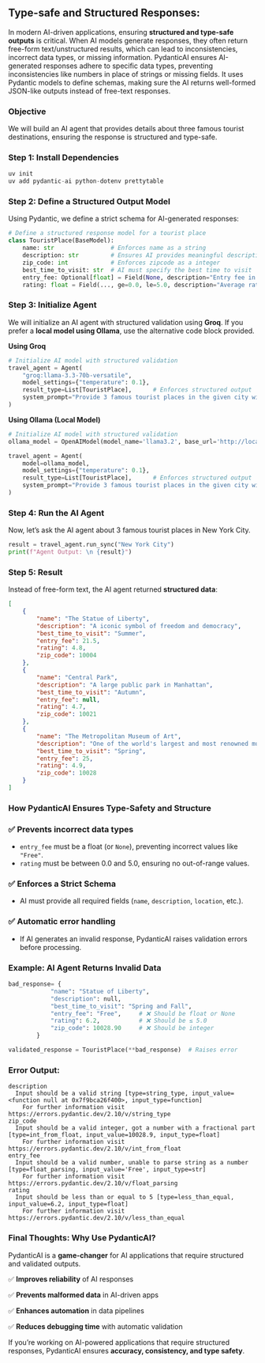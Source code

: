 ## Type-safe and Structured Responses: 
In modern AI-driven applications, ensuring **structured and type-safe outputs** is critical. When AI models generate responses, they often return free-form text/unstructured results, which can lead to inconsistencies, incorrect data types, or missing information. PydanticAI ensures AI-generated responses adhere to specific data types, preventing inconsistencies like numbers in place of strings or missing fields. It uses Pydantic models to define schemas, making sure the AI returns well-formed JSON-like outputs instead of free-text responses.

### Objective

We will build an AI agent that provides details about three famous tourist destinations, ensuring the response is structured and type-safe.

### Step 1: Install Dependencies

```python
uv init
uv add pydantic-ai python-dotenv prettytable
```

### Step 2: Define a Structured Output Model

Using Pydantic, we define a strict schema for AI-generated responses:

```python
# Define a structured response model for a tourist place
class TouristPlace(BaseModel):
    name: str                # Enforces name as a string
    description: str         # Ensures AI provides meaningful descriptions
    zip_code: int            # Enforces zipcode as a integer
    best_time_to_visit: str  # AI must specify the best time to visit
    entry_fee: Optional[float] = Field(None, description="Entry fee in USD, if applicable")
    rating: float = Field(..., ge=0.0, le=5.0, description="Average rating from 0.0 to 5.0")
```

### Step 3: Initialize Agent

We will initialize an AI agent with structured validation using **Groq**. If you prefer a **local model using Ollama**, use the alternative code block provided.

**Using Groq**

```python
# Initialize AI model with structured validation
travel_agent = Agent(
    "groq:llama-3.3-70b-versatile",
    model_settings={"temperature": 0.1},
    result_type=List[TouristPlace],      # Enforces structured output
    system_prompt="Provide 3 famous tourist places in the given city with descriptions, best time to visit, entry fee (if any), and average visitor rating.",
)
```

**Using Ollama (Local Model)**

```python
# Initialize AI model with structured validation
ollama_model = OpenAIModel(model_name='llama3.2', base_url='http://localhost:11434/v1')

travel_agent = Agent(
    model=ollama_model,
    model_settings={"temperature": 0.1},
    result_type=List[TouristPlace],      # Enforces structured output
    system_prompt="Provide 3 famous tourist places in the given city with descriptions, best time to visit, entry fee (if any), and average visitor rating.",
)
```

### Step 4: Run the AI Agent

Now, let’s ask the AI agent about 3 famous tourist places in New York City.

```python
result = travel_agent.run_sync("New York City")
print(f"Agent Output: \n {result}")
```

### Step 5: Result

Instead of free-form text, the AI agent returned **structured data**:

```json
[
    {
        "name": "The Statue of Liberty",
        "description": "A iconic symbol of freedom and democracy",
        "best_time_to_visit": "Summer",
        "entry_fee": 21.5,
        "rating": 4.8,
        "zip_code": 10004
    },
    {
        "name": "Central Park",
        "description": "A large public park in Manhattan",
        "best_time_to_visit": "Autumn",
        "entry_fee": null,
        "rating": 4.7,
        "zip_code": 10021
    },
    {
        "name": "The Metropolitan Museum of Art",
        "description": "One of the world's largest and most renowned museums",
        "best_time_to_visit": "Spring",
        "entry_fee": 25,
        "rating": 4.9,
        "zip_code": 10028
    }
]
```

### How PydanticAI Ensures Type-Safety and Structure

### ✅ Prevents incorrect data types

- `entry_fee` must be a float (or `None`), preventing incorrect values like `"Free"`.
- `rating` must be between 0.0 and 5.0, ensuring no out-of-range values.

### ✅ Enforces a Strict Schema

- AI must provide all required fields (`name`, `description`, `location`, etc.).

### ✅ Automatic error handling

- If AI generates an invalid response, PydanticAI raises validation errors before processing.

### Example: AI Agent Returns Invalid Data

```python
bad_response= {
            "name": "Statue of Liberty",
            "description": null,
            "best_time_to_visit": "Spring and Fall",
            "entry_fee": "Free",     # ❌ Should be float or None
            "rating": 6.2,           # ❌ Should be ≤ 5.0
            "zip_code": 10028.90     # ❌ Should be integer
        }

validated_response = TouristPlace(**bad_response)  # Raises error
```

### Error Output:

```less
description
  Input should be a valid string [type=string_type, input_value=<function null at 0x7f9bca26f400>, input_type=function]
    For further information visit https://errors.pydantic.dev/2.10/v/string_type
zip_code
  Input should be a valid integer, got a number with a fractional part [type=int_from_float, input_value=10028.9, input_type=float]
    For further information visit https://errors.pydantic.dev/2.10/v/int_from_float
entry_fee
  Input should be a valid number, unable to parse string as a number [type=float_parsing, input_value='Free', input_type=str]
    For further information visit https://errors.pydantic.dev/2.10/v/float_parsing
rating
  Input should be less than or equal to 5 [type=less_than_equal, input_value=6.2, input_type=float]
    For further information visit https://errors.pydantic.dev/2.10/v/less_than_equal
```

### Final Thoughts: Why Use PydanticAI?

PydanticAI is a **game-changer** for AI applications that require structured and validated outputs.

✅ **Improves reliability** of AI responses

✅ **Prevents malformed data** in AI-driven apps

✅ **Enhances automation** in data pipelines

✅ **Reduces debugging time** with automatic validation

If you’re working on AI-powered applications that require structured responses, PydanticAI ensures **accuracy, consistency, and type safety**.
